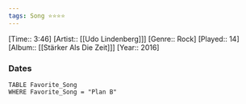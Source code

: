 ```yaml
---
tags: Song ⭐⭐⭐⭐ 
---
```

[Time:: 3:46]
[Artist:: [[Udo Lindenberg]]]
[Genre:: Rock]
[Played:: 14]
[Album:: [[Stärker Als Die Zeit]]]
[Year:: 2016]
### Dates
````dataview
TABLE Favorite_Song
WHERE Favorite_Song = "Plan B"
````